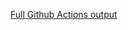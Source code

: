 [Full Github Actions output](https://github.com/Ven0m0/Pihole-Lists/actions/runs/18896479533?check_suite_focus=true)
